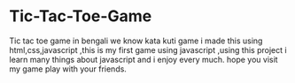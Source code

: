 # Tic-Tac-Toe-Game
Tic tac toe game in bengali we know kata kuti game i made this using html,css,javascript ,this is my first game using javascript ,using this project i learn many things about javascript and i enjoy every much. hope you visit my game play with your friends.
